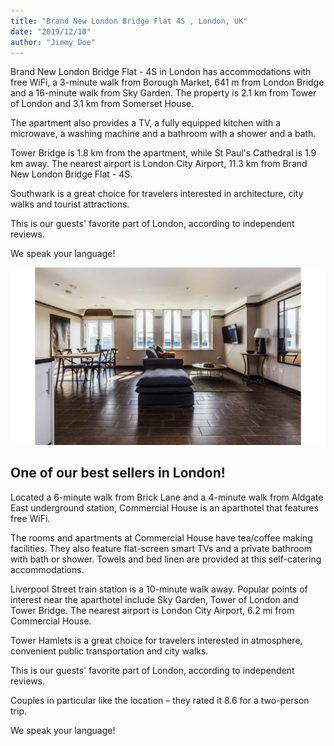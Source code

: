 ```yaml
---
title: "Brand New London Bridge Flat 4S , London, UK"
date: "2019/12/10"
author: "Jimmy Doe"
---
```


Brand New London Bridge Flat - 4S in London has accommodations with free WiFi, a 3-minute walk from Borough Market, 641 m from London Bridge and a 16-minute walk from Sky Garden. The property is 2.1 km from Tower of London and 3.1 km from Somerset House.

The apartment also provides a TV, a fully equipped kitchen with a microwave, a washing machine and a bathroom with a shower and a bath.

Tower Bridge is 1.8 km from the apartment, while St Paul's Cathedral is 1.9 km away. The nearest airport is London City Airport, 11.3 km from Brand New London Bridge Flat - 4S.

Southwark is a great choice for travelers interested in architecture, city walks and tourist attractions.

This is our guests' favorite part of London, according to independent reviews.

We speak your language!

![slika2](./london.jpg)

## One of our best sellers in London!

Located a 6-minute walk from Brick Lane and a 4-minute walk from Aldgate East underground station, Commercial House is an aparthotel that features free WiFi.

The rooms and apartments at Commercial House have tea/coffee making facilities. They also feature flat-screen smart TVs and a private bathroom with bath or shower. Towels and bed linen are provided at this self-catering accommodations.

Liverpool Street train station is a 10-minute walk away. Popular points of interest near the aparthotel include Sky Garden, Tower of London and Tower Bridge. The nearest airport is London City Airport, 6.2 mi from Commercial House.

Tower Hamlets is a great choice for travelers interested in atmosphere, convenient public transportation and city walks.

This is our guests' favorite part of London, according to independent reviews.

Couples in particular like the location – they rated it 8.6 for a two-person trip.

We speak your language!
